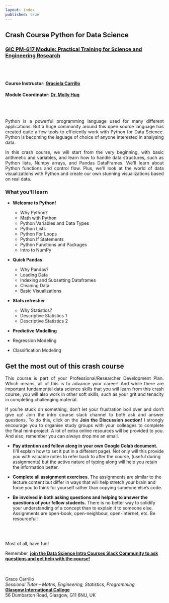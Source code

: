 ```yaml
---
layout: index
published: true
---
```


## Crash Course Python for Data Science

### [GIC PM-617 Module: Practical Training for Science and Engineering Research](https://pathways.kaplaninternational.com/course/view.php?id=2879)
<br><br>
#### Course Instructor: [Graciela Carrillo](mailto:graciela.carrillo@kaplan.com?subject=[Intro_Python]%20Source%20Han%20Sans)
#### Module Coordinator: [Dr. Molly Huq](mailto:graciela.carrillo@kaplan.com?subject=[Intro_Python]%20Source%20Han%20Sans)
<br><br>

<p align="justify">
Python is a powerful programming language used for many different applications. But a huge community around this open source language has created quite a few tools to efficiently work with Python for Data Science. Python is becoming the laguage of choice of anyone interested in analysing data.
</p>

<p align="justify">
In this crash course, we will start from the very beginning, with basic arithmetic and variables, and learn how to handle data structures, such as Python lists, Numpy arrays, and Pandas DataFrames. We'll learn about Python functions and control flow. Plus, we'll look at the world of data visualizations with Python and create our own stunning visualizations based on real data.
</p>
  
### What you'll learn

- **Welcome to Python!**
  - Why Python?
  - Math with Python
  - Python Variables and Data Types
  - Python Lists
  - Python For Loops
  - Python If Statements
  - Python Functions and Packages
  - Intro to NumPy

- **Quick Pandas**
  - Why Pandas?
  - Loading Data
  - Indexing and Subsetting Dataframes
  - Cleaning Data
  - Basic Visualizations
  
- **Stats refresher**
  - Why Statistics?
  - Descriptive Statistics 1
  - Descriptive Statistics 2
 
 - **Predictive Modelling**
  - Regression Modeling
  - Classification Modeling

## Get the most out of this crash course

<p align="justify">
This course is part of your Professional/Researcher Development Plan. Which means, all of this is to advance your career! And while there are important fundamental data science skills that you will learn from this crash course, you will also work in other soft skills, such as your grit and tenacity in completing challenging material. 
<p/>

<p align="justify">
If you’re stuck on something, don’t let your frustration boil over and don’t give up! Join the intro course slack channel to both ask and answer questions. To do this, click on the <b>Join the Discussion section!</b> I strongly encourage you to organise study groups with your colleages to complete the final mini-project. A lot of extra online resources will be provided to you. And also, remember you can always drop me an email.
<p/>

- **Pay attention and follow along in your own Google Colab document.** (I'll explain how to set it put in a different page). Not only will this provide you with valuable notes to refer back to after the course, (useful during assignments) but the active nature of typing along will help you retain the information better.

- **Complete all assignment exercises.** The assignments are similar to the lecture content but differ in ways that will help stretch your brain and force you to think for yourself rather than copying someone else’s code.

- **Be involved in both asking questions and helping to answer the questions of your fellow students.** There is no better way to solidify your understanding of a concept than to explain it to someone else. Assignments are open-book, open-neighbour, open-internet, etc. Be resourceful!

<br><br>

Most of all, have fun! 

Remember, [**join the Data Science Intro Courses Slack Community to ask questions and get help with the course!**](https://join.slack.com/t/pm617gracecourses/shared_invite/enQtODkyNTM5MDc1ODEyLTU1Y2YzNzBmMWE1YzdjMTRiZTgxYjViYTIzMTRhZDgxZGQxMTkyMWRhZTkzOTk0NzIwM2E1NThmOTI1Yzc2YWI)

<br><br>
Grace Carrillo
<br>
*Sessional Tutor – Maths, Engineering, Statistics, Programming*
<br>
[**Glasgow International College**](www.glasgow.ac.uk/gic)
<br>
56 Dumbarton Road, Glasgow, G11 6NU, UK
